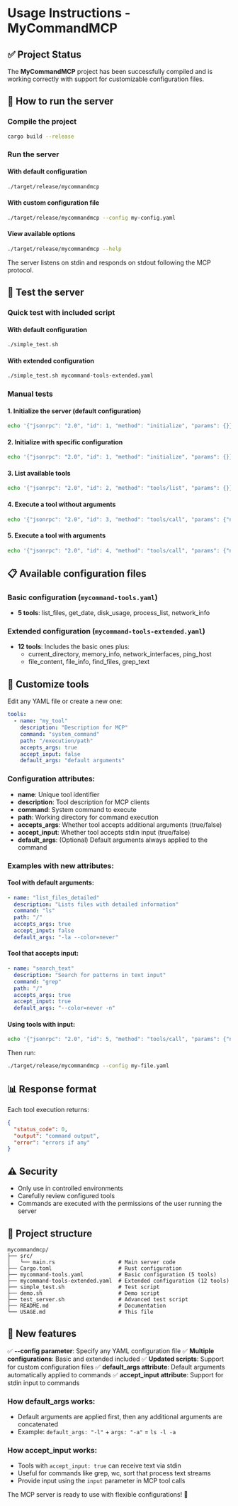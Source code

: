 # Usage Instructions - MyCommandMCP

## ✅ Project Status
The **MyCommandMCP** project has been successfully compiled and is working correctly with support for customizable configuration files.

## 🚀 How to run the server

### Compile the project
```bash
cargo build --release
```

### Run the server

#### With default configuration
```bash
./target/release/mycommandmcp
```

#### With custom configuration file
```bash
./target/release/mycommandmcp --config my-config.yaml
```

#### View available options
```bash
./target/release/mycommandmcp --help
```

The server listens on stdin and responds on stdout following the MCP protocol.

## 🧪 Test the server

### Quick test with included script

#### With default configuration
```bash
./simple_test.sh
```

#### With extended configuration
```bash
./simple_test.sh mycommand-tools-extended.yaml
```

### Manual tests

#### 1. Initialize the server (default configuration)
```bash
echo '{"jsonrpc": "2.0", "id": 1, "method": "initialize", "params": {}}' | ./target/release/mycommandmcp
```

#### 2. Initialize with specific configuration
```bash
echo '{"jsonrpc": "2.0", "id": 1, "method": "initialize", "params": {}}' | ./target/release/mycommandmcp --config mycommand-tools-extended.yaml
```

#### 3. List available tools
```bash
echo '{"jsonrpc": "2.0", "id": 2, "method": "tools/list", "params": {}}' | ./target/release/mycommandmcp --config my-config.yaml
```

#### 4. Execute a tool without arguments
```bash
echo '{"jsonrpc": "2.0", "id": 3, "method": "tools/call", "params": {"name": "get_date", "arguments": {}}}' | ./target/release/mycommandmcp --config my-config.yaml
```

#### 5. Execute a tool with arguments
```bash
echo '{"jsonrpc": "2.0", "id": 4, "method": "tools/call", "params": {"name": "list_files", "arguments": {"args": "-la"}}}' | ./target/release/mycommandmcp --config my-config.yaml
```

## 📋 Available configuration files

### Basic configuration (`mycommand-tools.yaml`)
- **5 tools**: list_files, get_date, disk_usage, process_list, network_info

### Extended configuration (`mycommand-tools-extended.yaml`) 
- **12 tools**: Includes the basic ones plus:
  - current_directory, memory_info, network_interfaces, ping_host
  - file_content, file_info, find_files, grep_text

## 🔧 Customize tools

Edit any YAML file or create a new one:

```yaml
tools:
  - name: "my_tool"
    description: "Description for MCP"
    command: "system_command"
    path: "/execution/path"
    accepts_args: true
    accept_input: false
    default_args: "default arguments"
```

### Configuration attributes:

- **name**: Unique tool identifier
- **description**: Tool description for MCP clients
- **command**: System command to execute
- **path**: Working directory for command execution
- **accepts_args**: Whether tool accepts additional arguments (true/false)
- **accept_input**: Whether tool accepts stdin input (true/false)
- **default_args**: (Optional) Default arguments always applied to the command

### Examples with new attributes:

#### Tool with default arguments:
```yaml
- name: "list_files_detailed"
  description: "Lists files with detailed information"
  command: "ls"
  path: "/"
  accepts_args: true
  accept_input: false
  default_args: "-la --color=never"
```

#### Tool that accepts input:
```yaml
- name: "search_text"
  description: "Search for patterns in text input"
  command: "grep"
  path: "/"
  accepts_args: true
  accept_input: true
  default_args: "--color=never -n"
```

#### Using tools with input:
```bash
echo '{"jsonrpc": "2.0", "id": 5, "method": "tools/call", "params": {"name": "search_text", "arguments": {"args": "pattern", "input": "line 1\npattern found\nline 3"}}}' | ./target/release/mycommandmcp
```

Then run:
```bash
./target/release/mycommandmcp --config my-file.yaml
```

## 📊 Response format

Each tool execution returns:

```json
{
  "status_code": 0,
  "output": "command output",
  "error": "errors if any"
}
```

## ⚠️ Security

- Only use in controlled environments
- Carefully review configured tools
- Commands are executed with the permissions of the user running the server

## 📁 Project structure

```
mycommandmcp/
├── src/
│   └── main.rs                    # Main server code
├── Cargo.toml                     # Rust configuration
├── mycommand-tools.yaml           # Basic configuration (5 tools)
├── mycommand-tools-extended.yaml  # Extended configuration (12 tools)
├── simple_test.sh                 # Test script
├── demo.sh                        # Demo script
├── test_server.sh                 # Advanced test script
├── README.md                      # Documentation
└── USAGE.md                       # This file
```

## 🎯 New features

✅ **--config parameter**: Specify any YAML configuration file
✅ **Multiple configurations**: Basic and extended included
✅ **Updated scripts**: Support for custom configuration files
✅ **default_args attribute**: Default arguments automatically applied to commands
✅ **accept_input attribute**: Support for stdin input to commands

### How default_args works:
- Default arguments are applied first, then any additional arguments are concatenated
- Example: `default_args: "-l"` + `args: "-a"` = `ls -l -a`

### How accept_input works:
- Tools with `accept_input: true` can receive text via stdin
- Useful for commands like grep, wc, sort that process text streams
- Provide input using the `input` parameter in MCP tool calls

The MCP server is ready to use with flexible configurations! 🎉

